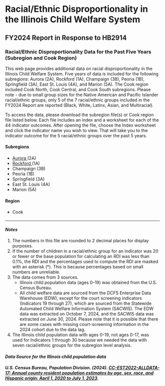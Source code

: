 # Racial/Ethnic Disproportionality in the Illinois Child Welfare System #
## FY2024 Report in Response to HB2914 ##
### Racial/Ethnic Disproportionality Data for the Past Five Years (Subregion and Cook Region) ###
<p>
This web page provides additional data on racial disproportionality in the Illinois Child Welfare System. Five years of data is included for the following subregions: Aurora (2A), Rockford (1A), Champaign (3B), Peoria (1B), Springfield (3A), East St. Louis (4A), and Marion (5A). The Cook region included Cook North, Cook Central, and Cook South subregions. Please note - due to small group sizes for the Native American and Pacific Islander racial/ethnic groups, only 5 of the 7 racial/ethnic groups included in the FY2024 Report are reported (Black, White, Latinx, Asian, and Multiracial).
</p>
<p>
To access the data, please download the subregion file(s) or Cook region file listed below. Each file includes an index and a worksheet for each of the 44 indicator outcomes. After opening the file, choose the Index worksheet and click the indicator name you wish to view. That will take you to the indicator outcome for the 5 racial/ethnic groups over the past 5 years. 
</p>  

#### Subregions ####
####
* <a href="https://cloud.cfrc.illinois.edu/index.php/s/jAkqYD6nx8TpnjN"> Aurora </a>(2A)
* <a href="https://cloud.cfrc.illinois.edu/index.php/s/FaLCSPePgeXRFNn"> Rockford </a>(1A)
* Champaign (3B)
* Peoria (1B)
* Springfield (3A)
* East St. Louis (4A)
* Marion (5A)
####
#### Region ####
####
* Cook
####
---
#### __*Notes*__ ####
1. The numbers in this file are rounded to 2 decimal places for display purposes. 
2. If the number of children in a racial/ethnic group for an indicator was 20 or fewer or the base population for calculating an RDI was less than 0.1%, the RDI and the percentages used to compute the RDI are masked with an asterisk (*). This is because percentages based on small numbers are unreliable.
3. The data comes from 3 sources.
   - Illinois child population data (ages 0–19) was obtained from the U.S. Census Bureau.
   - All child welfare data are sourced from the DCFS Enterprise Data Warehouse (EDW), except for the court screening indicators (Indicators 19 through 27), which are sourced from the Statewide Automated Child Welfare Information System (SACWIS). The EDW data was extracted on October 7, 2024, and the SACWIS data was extracted on June 30, 2024. Please note that it is possible that there are some cases with missing court-screening information in the 2024 cohort due to the data lag.
4. The Illinois child population data with ages 0-19, not ages 0-17, was used for Indicators 1 through 30 because we needed the data with seven racial/ethnic groups for the subregion level analysis.
#### __*Data Source for the Illinois child population data*__ ####
##### U.S. Census Bureau, Population Division. (2024). <a href="https://www2.census.gov/programs-surveys/popest/datasets/2020-2023/counties/asrh/"> CC-EST2022-ALLDATA-17: Annual county resident population estimates by age, sex, race, and Hispanic origin: April 1, 2020 to July 1, 2023</a>. #####


